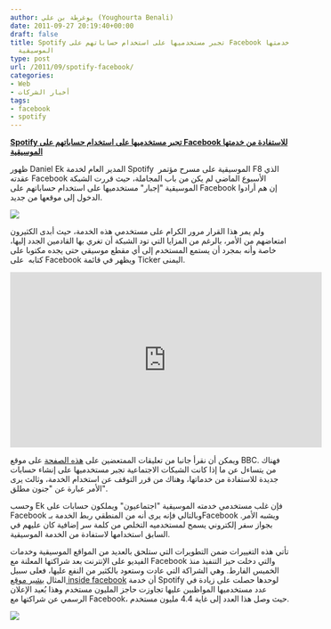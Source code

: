 ```yaml
---
author: يوغرطة بن علي (Youghourta Benali)
date: 2011-09-27 20:19:40+00:00
draft: false
title: Spotify تجبر مستخدميها على استخدام حساباتهم على Facebook للاستفادة من خدمتها
  الموسيقية
type: post
url: /2011/09/spotify-facebook/
categories:
- Web
- أخبار الشركات
tags:
- facebook
- spotify
---
```


[**Spotify تجبر مستخدميها على استخدام حساباتهم على Facebook للاستفادة من خدمتها الموسيقية**](http://www.it-scoop.com/2011/09/spotify-facebook/)




ظهور Daniel Ek المدير العام لخدمة Spotify  الموسيقية على مسرح مؤتمر F8 الذي عقدته Facebook الأسبوع الماضي لم يكن من باب المجاملة، حيث قررت الشبكة الموسيقية "إجبار" مستخدميها على استخدام حساباتهم على Facebook إن هم أرادوا الدخول إلى موقعها من جديد.




[![](http://www.it-scoop.com/wp-content/uploads/2011/09/spotify-facebook4.png)
](http://www.it-scoop.com/2011/09/spotify-facebook/)




ولم يمر هذا القرار مرور الكرام على مستخدمي هذه الخدمة، حيث أبدى الكثيرون امتعاضهم من الأمر، بالرغم من المزايا التي تود الشبكة أن تغري بها القادمين الجدد إليها، خاصة وأنه بمجرد أن يستمع المستخدم إلى أي مقطع موسيقي حتى يجده مكتوبا على كتابه  على Facebook ويظهر في قائمة Ticker اليمنى.




<!-- more -->




<iframe src="http://www.youtube.com/embed/FjAr5nGzjV8" height="315" frameborder="0" width="560"></iframe>




ويمكن أن نقرأ جانبا من تعليقات الممتعضين على [هذه الصفحة](http://www.bbc.co.uk/news/technology-15073457) على موقع BBC. فهناك من يتساءل عن ما إذا كانت الشبكات الاجتماعية تجبر مستخدميها على إنشاء حسابات جديدة للاستفادة من خدماتها، وهناك من قرر التوقف عن استخدام الخدمة، وثالث يرى الأمر عبارة عن "جنون مطلق".




وحسب Ek فإن غلب مستخدمي خدمته الموسيقية "اجتماعيون" ويملكون حسابات على Facebook وبالتالي فإنه يرى أنه من المنطقي ربط الخدمة بـFacebook .ويشبه الأمر بجواز سفر إلكتروني يسمح لمستخدميه التخلص من كلمة سر إضافية كان عليهم في السابق استخدامها لاستفادة من الخدمة الموسيقية.




تأتي هذه التغييرات ضمن التطويرات التي ستلحق بالعديد من المواقع الموسيقية وخدمات الفيديو على الإنترنت بعد شراكتها المعلنة مع Facebook والتي دخلت حيز التنفيذ منذ الخميس الفارط. وهي الشراكة التي عادت وستعود بالكثير من النفع عليها، فعلى سبيل المثال [يشير موقع inside facebook](http://www.insidefacebook.com/2011/09/26/spotify-gains-million-f8/) أن خدمة Spotify لوحدها حصلت على زيادة في عدد مستخدميها المواظبين عليها تجاوزت حاجز المليون مستخدم وهذا بُعيد الإعلان الرسمي عن شراكتها مع Facebook، حيث وصل هذا العدد إلى غاية 4.4 مليون مستخدم.




[![](http://www.insidefacebook.com/wp-content/uploads/2011/09/Spotify-f8-Growth-Finished.png)
](www.it-scoop.com/2011/09/spotify-facebook/)

